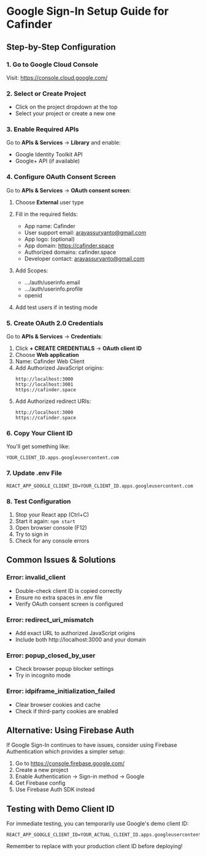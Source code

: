 # Google Sign-In Setup Guide for Cafinder

## Step-by-Step Configuration

### 1. Go to Google Cloud Console
Visit: https://console.cloud.google.com/

### 2. Select or Create Project
- Click on the project dropdown at the top
- Select your project or create a new one

### 3. Enable Required APIs
Go to **APIs & Services** → **Library** and enable:
- Google Identity Toolkit API
- Google+ API (if available)

### 4. Configure OAuth Consent Screen
Go to **APIs & Services** → **OAuth consent screen**:

1. Choose **External** user type
2. Fill in the required fields:
   - App name: Cafinder
   - User support email: arayassuryanto@gmail.com
   - App logo: (optional)
   - App domain: https://cafinder.space
   - Authorized domains: cafinder.space
   - Developer contact: arayassuryanto@gmail.com

3. Add Scopes:
   - .../auth/userinfo.email
   - .../auth/userinfo.profile
   - openid

4. Add test users if in testing mode

### 5. Create OAuth 2.0 Credentials
Go to **APIs & Services** → **Credentials**:

1. Click **+ CREATE CREDENTIALS** → **OAuth client ID**
2. Choose **Web application**
3. Name: Cafinder Web Client
4. Add Authorized JavaScript origins:
   ```
   http://localhost:3000
   http://localhost:3001
   https://cafinder.space
   ```
5. Add Authorized redirect URIs:
   ```
   http://localhost:3000
   https://cafinder.space
   ```

### 6. Copy Your Client ID
You'll get something like:
```
YOUR_CLIENT_ID.apps.googleusercontent.com
```

### 7. Update .env File
```
REACT_APP_GOOGLE_CLIENT_ID=YOUR_CLIENT_ID.apps.googleusercontent.com
```

### 8. Test Configuration
1. Stop your React app (Ctrl+C)
2. Start it again: `npm start`
3. Open browser console (F12)
4. Try to sign in
5. Check for any console errors

## Common Issues & Solutions

### Error: invalid_client
- Double-check client ID is copied correctly
- Ensure no extra spaces in .env file
- Verify OAuth consent screen is configured

### Error: redirect_uri_mismatch
- Add exact URL to authorized JavaScript origins
- Include both http://localhost:3000 and your domain

### Error: popup_closed_by_user
- Check browser popup blocker settings
- Try in incognito mode

### Error: idpiframe_initialization_failed
- Clear browser cookies and cache
- Check if third-party cookies are enabled

## Alternative: Using Firebase Auth
If Google Sign-In continues to have issues, consider using Firebase Authentication which provides a simpler setup:

1. Go to https://console.firebase.google.com/
2. Create a new project
3. Enable Authentication → Sign-in method → Google
4. Get Firebase config
5. Use Firebase Auth SDK instead

## Testing with Demo Client ID
For immediate testing, you can temporarily use Google's demo client ID:
```
REACT_APP_GOOGLE_CLIENT_ID=YOUR_ACTUAL_CLIENT_ID.apps.googleusercontent.com
```

Remember to replace with your production client ID before deploying!